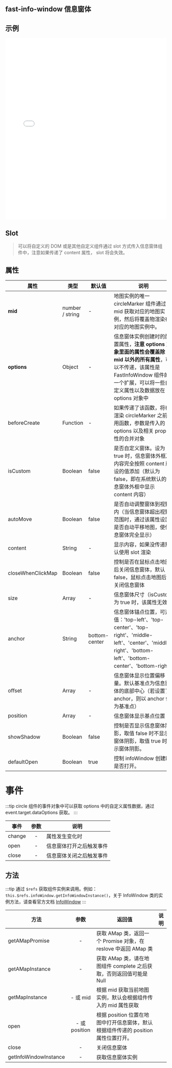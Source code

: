 ## fast-info-window 信息窗体

## 示例

<iframe height="565" style="width: 100%;" scrolling="no" title="fast-info-window 示例" src="//codepen.io/taoxusheng/embed/ZgqvjY/?height=565&theme-id=dark,result" frameborder="no" allowtransparency="true" allowfullscreen="true">
  See the Pen <a href='https://codepen.io/taoxusheng/pen/ZgqvjY/'>fast-info-window 示例</a> by MT
  (<a href='https://codepen.io/taoxusheng'>@taoxusheng</a>) on <a href='https://codepen.io'>CodePen</a>.
</iframe>

## Slot

> 可以将自定义的 DOM 或是其他自定义组件通过 slot 方式传入信息窗体组件中，注意如果传递了 content 属性， slot 将会失效。

## 属性

| 属性              | 类型            | 默认值        | 说明                                                                                                                                                                                          |
| ----------------- | --------------- | ------------- | --------------------------------------------------------------------------------------------------------------------------------------------------------------------------------------------- |
| **mid**           | number / string | -             | 地图实例的唯一 circleMarker 组件通过 mid 获取对应的地图实例，然后将覆盖物渲染在对应的地图实例中。                                                                                             |
| **options**       | Object          | -             | 信息窗体实例创建时的配置属性，**注意 options 对象里面的属性会覆盖除 mid 以外的所有属性**，可以不传递，该属性是 FastInfoWindow 组件的一个扩展，可以将一些自定义属性以及数据放在 options 对象中 |
| beforeCreate      | Function        | -             | 如果传递了该函数，将在渲染 circleMarker 之前调用函数，参数是传入的 options 以及相关 prop 属性的合并对象                                                                                       |
| isCustom          | Boolean         | false         | 是否自定义窗体。设为 true 时，信息窗体外框及内容完全按照 content 所设的值添加（默认为 false，即在系统默认的信息窗体外框中显示 content 内容）                                                  |
| autoMove          | Boolean         | false         | 是否自动调整窗体到视野内（当信息窗体超出视野范围时，通过该属性设置是否自动平移地图，使信息窗体完全显示）                                                                                      |
| content           | String          | -             | 显示内容，如果没传递默认使用 slot 渲染                                                                                                                                                        |
| closeWhenClickMap | Boolean         | false         | 控制是否在鼠标点击地图后关闭信息窗体，默认 false，鼠标点击地图后不关闭信息窗体                                                                                                                |
| size              | Array           | -             | 信息窗体尺寸（isCustom 为 true 时，该属性无效）                                                                                                                                               |
| anchor            | String          | bottom-center | 信息窗体锚点位置，可选值：'top-left'、'top-center'、'top-right'、'middle-left'、'center'、'middle-right'、'bottom-left'、'bottom-center'、'bottom-right'                                      |
| offset            | Array           | -             | 信息窗体显示位置偏移量。默认基准点为信息窗体的底部中心（若设置了 anchor，则以 anchor 值为基准点）                                                                                             |
| position          | Array           | -             | 信息窗体显示基点位置                                                                                                                                                                          |
| showShadow        | Boolean         | false         | 控制是否显示信息窗体阴影，取值 false 时不显示窗体阴影，取值 true 时显示窗体阴影。                                                                                                             |
| defaultOpen        | Boolean         | true         | 控制 infoWindow 创建时是否打开。                                                                                                       |

# 事件

:::tip
circle 组件的事件对象中可以获取 options 中的自定义属性数据，通过 event.target.dataOptions 获取。
:::

| 事件   | 参数 | 说明                     |
| ------ | :--: | ------------------------ |
| change |  -   | 属性发生变化时           |
| open   |  -   | 信息窗体打开之后触发事件 |
| close  |  -   | 信息窗体关闭之后触发事件 |

## 方法

:::tip
通过 `$refs` 获取组件实例来调用。例如：`this.$refs.infoWindow.getInfoWindowInstance()`，关于 InfoWindow 类的实例方法，请查看官方文档 [InfoWindow](https://lbs.amap.com/api/javascript-api/reference/infowindow#InfoWindow)
:::

| 方法            |   参数   | 返回值 | 说明 |
| --------------- | :------: | ----------------------------- | ---- |
| getAMapPromise  |    -     | 获取 AMap 类，返回一个 Promise 对象，在 reslove 中返回 AMap 类      |
| getAMapInstance |    -     | 获取 AMap 类，请在地图组件 complete 之后获取，否则返回值可能是 Null |
| getMapInstance  | - 或 mid | 根据 mid 获取当前地图实例，默认会根据组件传入的 mid 属性获取        |
| open | - 或 position | 根据 position 位置在地图中打开信息窗体，默认根据组件传递的 position 属性位置打开。 |
| close | - | 关闭信息窗体 |
| getInfoWindowInstance | - | 获取信息窗体实例 |

